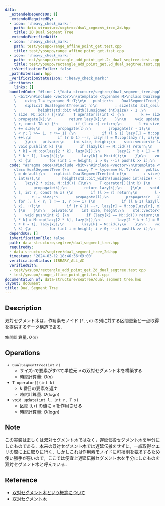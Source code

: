 ```yaml
---
data:
  _extendedDependsOn: []
  _extendedRequiredBy:
  - icon: ':heavy_check_mark:'
    path: data-structure/segtree/dual_segment_tree_2d.hpp
    title: 2D Dual Segment Tree
  _extendedVerifiedWith:
  - icon: ':heavy_check_mark:'
    path: test/yosupo/range_affine_point_get.test.cpp
    title: test/yosupo/range_affine_point_get.test.cpp
  - icon: ':heavy_check_mark:'
    path: test/yosupo/rectangle_add_point_get.2d_dual_segtree.test.cpp
    title: test/yosupo/rectangle_add_point_get.2d_dual_segtree.test.cpp
  _isVerificationFailed: false
  _pathExtension: hpp
  _verificationStatusIcon: ':heavy_check_mark:'
  attributes:
    links: []
  bundledCode: "#line 2 \"data-structure/segtree/dual_segment_tree.hpp\"\n#include\
    \ <bit>\n#include <vector>\n\ntemplate <typename M>\nclass DualSegmentTree {\n\
    \    using T = typename M::T;\n\n   public:\n    DualSegmentTree() = default;\n\
    \    explicit DualSegmentTree(int n)\n        : size(std::bit_ceil((unsigned int)n)),\n\
    \          height(std::bit_width((unsigned int)size) - 1),\n          lazy(2 *\
    \ size, M::id()) {}\n\n    T operator[](int k) {\n        k += size;\n       \
    \ propagate(k);\n        return lazy[k];\n    }\n\n    void update(int l, int\
    \ r, const T& x) {\n        if (l >= r) return;\n        l += size;\n        r\
    \ += size;\n        propagate(l);\n        propagate(r - 1);\n        for (; l\
    \ < r; l >>= 1, r >>= 1) {\n            if (l & 1) lazy[l] = M::op(lazy[l], x),\
    \ ++l;\n            if (r & 1) --r, lazy[r] = M::op(lazy[r], x);\n        }\n\
    \    }\n\n   private:\n    int size, height;\n    std::vector<T> lazy;\n\n   \
    \ void push(int k) {\n        if (lazy[k] == M::id()) return;\n        lazy[2\
    \ * k] = M::op(lazy[2 * k], lazy[k]);\n        lazy[2 * k + 1] = M::op(lazy[2\
    \ * k + 1], lazy[k]);\n        lazy[k] = M::id();\n    }\n\n    void propagate(int\
    \ k) {\n        for (int i = height; i > 0; --i) push(k >> i);\n    }\n};\n"
  code: "#pragma once\n#include <bit>\n#include <vector>\n\ntemplate <typename M>\n\
    class DualSegmentTree {\n    using T = typename M::T;\n\n   public:\n    DualSegmentTree()\
    \ = default;\n    explicit DualSegmentTree(int n)\n        : size(std::bit_ceil((unsigned\
    \ int)n)),\n          height(std::bit_width((unsigned int)size) - 1),\n      \
    \    lazy(2 * size, M::id()) {}\n\n    T operator[](int k) {\n        k += size;\n\
    \        propagate(k);\n        return lazy[k];\n    }\n\n    void update(int\
    \ l, int r, const T& x) {\n        if (l >= r) return;\n        l += size;\n \
    \       r += size;\n        propagate(l);\n        propagate(r - 1);\n       \
    \ for (; l < r; l >>= 1, r >>= 1) {\n            if (l & 1) lazy[l] = M::op(lazy[l],\
    \ x), ++l;\n            if (r & 1) --r, lazy[r] = M::op(lazy[r], x);\n       \
    \ }\n    }\n\n   private:\n    int size, height;\n    std::vector<T> lazy;\n\n\
    \    void push(int k) {\n        if (lazy[k] == M::id()) return;\n        lazy[2\
    \ * k] = M::op(lazy[2 * k], lazy[k]);\n        lazy[2 * k + 1] = M::op(lazy[2\
    \ * k + 1], lazy[k]);\n        lazy[k] = M::id();\n    }\n\n    void propagate(int\
    \ k) {\n        for (int i = height; i > 0; --i) push(k >> i);\n    }\n};"
  dependsOn: []
  isVerificationFile: false
  path: data-structure/segtree/dual_segment_tree.hpp
  requiredBy:
  - data-structure/segtree/dual_segment_tree_2d.hpp
  timestamp: '2024-03-02 18:46:36+09:00'
  verificationStatus: LIBRARY_ALL_AC
  verifiedWith:
  - test/yosupo/rectangle_add_point_get.2d_dual_segtree.test.cpp
  - test/yosupo/range_affine_point_get.test.cpp
documentation_of: data-structure/segtree/dual_segment_tree.hpp
layout: document
title: Dual Segment Tree
---
```


## Description

双対セグメント木は，作用素モノイド $(T, \cdot, e)$ の列に対する区間更新と一点取得を提供するデータ構造である．

空間計算量: $O(n)$

## Operations

- `DualSegmentTree(int n)`
    - サイズ`n`で要素がすべて単位元 $e$ の双対セグメント木を構築する
    - 時間計算量: $O(n)$
- `T operator[](int k)`
    - $k$ 番目の要素を返す
    - 時間計算量: $O(\log n)$
- `void update(int l, int r, T x)`
    - 区間 $[l, r)$ の値に $x$ を作用させる
    - 時間計算量: $O(\log n)$

## Note

この実装は正しくは双対セグメント木ではなく，遅延伝搬セグメント木を半分にしたものである．本来の双対セグメント木では遅延伝搬をせずに，一点取得クエリの際に上に取りに行く．しかしこれは作用素モノイドに可換則を要求するため使い勝手が悪いので，ここでは便宜上遅延伝搬セグメント木を半分にしたものを双対セグメント木と呼んでいる．

## Reference

- [双対セグメント木という概念について](https://kimiyuki.net/blog/2019/02/22/dual-segment-tree/)
- [双対セグメント木](https://hackmd.io/@tatyam-prime/DualSegmentTree)